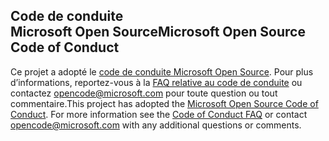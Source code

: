 ## <a name="microsoft-open-source-code-of-conduct"></a><span data-ttu-id="7ab4d-101">Code de conduite Microsoft Open Source</span><span class="sxs-lookup"><span data-stu-id="7ab4d-101">Microsoft Open Source Code of Conduct</span></span>
<span data-ttu-id="7ab4d-p101">Ce projet a adopté le [code de conduite Microsoft Open Source](https://opensource.microsoft.com/codeofconduct/). Pour plus d’informations, reportez-vous à la [FAQ relative au code de conduite](https://opensource.microsoft.com/codeofconduct/faq/) ou contactez [opencode@microsoft.com](mailto:opencode@microsoft.com) pour toute question ou tout commentaire.</span><span class="sxs-lookup"><span data-stu-id="7ab4d-p101">This project has adopted the [Microsoft Open Source Code of Conduct](https://opensource.microsoft.com/codeofconduct/). For more information see the [Code of Conduct FAQ](https://opensource.microsoft.com/codeofconduct/faq/) or contact [opencode@microsoft.com](mailto:opencode@microsoft.com) with any additional questions or comments.</span></span>
